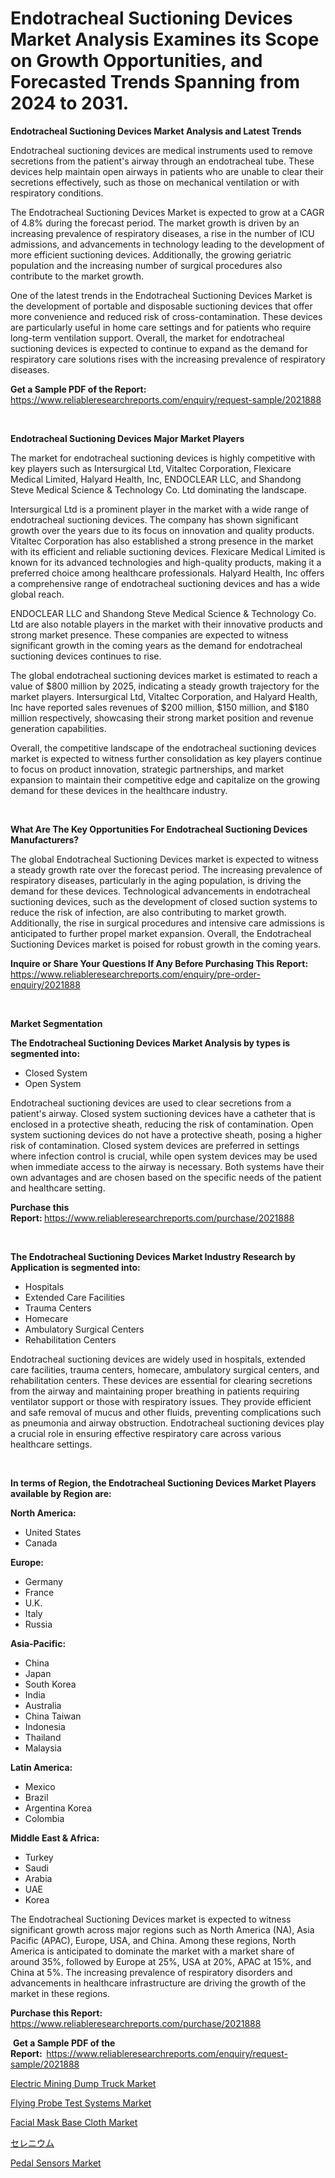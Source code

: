 <p><h1>Endotracheal Suctioning Devices Market Analysis Examines its Scope on Growth Opportunities, and Forecasted Trends Spanning from 2024 to 2031.</h1></p><p><strong>Endotracheal Suctioning Devices Market Analysis and Latest Trends</strong></p>
<p><p>Endotracheal suctioning devices are medical instruments used to remove secretions from the patient's airway through an endotracheal tube. These devices help maintain open airways in patients who are unable to clear their secretions effectively, such as those on mechanical ventilation or with respiratory conditions.</p><p>The Endotracheal Suctioning Devices Market is expected to grow at a CAGR of 4.8% during the forecast period. The market growth is driven by an increasing prevalence of respiratory diseases, a rise in the number of ICU admissions, and advancements in technology leading to the development of more efficient suctioning devices. Additionally, the growing geriatric population and the increasing number of surgical procedures also contribute to the market growth.</p><p>One of the latest trends in the Endotracheal Suctioning Devices Market is the development of portable and disposable suctioning devices that offer more convenience and reduced risk of cross-contamination. These devices are particularly useful in home care settings and for patients who require long-term ventilation support. Overall, the market for endotracheal suctioning devices is expected to continue to expand as the demand for respiratory care solutions rises with the increasing prevalence of respiratory diseases.</p></p>
<p><strong>Get a Sample PDF of the Report:&nbsp;</strong> <a href="https://www.reliableresearchreports.com/enquiry/request-sample/2021888">https://www.reliableresearchreports.com/enquiry/request-sample/2021888</a></p>
<p>&nbsp;</p>
<p><strong>Endotracheal Suctioning Devices Major Market Players</strong></p>
<p><p>The market for endotracheal suctioning devices is highly competitive with key players such as Intersurgical Ltd, Vitaltec Corporation, Flexicare Medical Limited, Halyard Health, Inc, ENDOCLEAR LLC, and Shandong Steve Medical Science & Technology Co. Ltd dominating the landscape. </p><p>Intersurgical Ltd is a prominent player in the market with a wide range of endotracheal suctioning devices. The company has shown significant growth over the years due to its focus on innovation and quality products. Vitaltec Corporation has also established a strong presence in the market with its efficient and reliable suctioning devices. Flexicare Medical Limited is known for its advanced technologies and high-quality products, making it a preferred choice among healthcare professionals. Halyard Health, Inc offers a comprehensive range of endotracheal suctioning devices and has a wide global reach.</p><p>ENDOCLEAR LLC and Shandong Steve Medical Science & Technology Co. Ltd are also notable players in the market with their innovative products and strong market presence. These companies are expected to witness significant growth in the coming years as the demand for endotracheal suctioning devices continues to rise. </p><p>The global endotracheal suctioning devices market is estimated to reach a value of $800 million by 2025, indicating a steady growth trajectory for the market players. Intersurgical Ltd, Vitaltec Corporation, and Halyard Health, Inc have reported sales revenues of $200 million, $150 million, and $180 million respectively, showcasing their strong market position and revenue generation capabilities. </p><p>Overall, the competitive landscape of the endotracheal suctioning devices market is expected to witness further consolidation as key players continue to focus on product innovation, strategic partnerships, and market expansion to maintain their competitive edge and capitalize on the growing demand for these devices in the healthcare industry.</p></p>
<p>&nbsp;</p>
<p><strong>What Are The Key Opportunities For Endotracheal Suctioning Devices Manufacturers?</strong></p>
<p><p>The global Endotracheal Suctioning Devices market is expected to witness a steady growth rate over the forecast period. The increasing prevalence of respiratory diseases, particularly in the aging population, is driving the demand for these devices. Technological advancements in endotracheal suctioning devices, such as the development of closed suction systems to reduce the risk of infection, are also contributing to market growth. Additionally, the rise in surgical procedures and intensive care admissions is anticipated to further propel market expansion. Overall, the Endotracheal Suctioning Devices market is poised for robust growth in the coming years.</p></p>
<p><strong>Inquire or Share Your Questions If Any Before Purchasing This Report:</strong> <a href="https://www.reliableresearchreports.com/enquiry/pre-order-enquiry/2021888">https://www.reliableresearchreports.com/enquiry/pre-order-enquiry/2021888</a></p>
<p>&nbsp;</p>
<p><strong>Market Segmentation</strong></p>
<p><strong>The Endotracheal Suctioning Devices Market Analysis by types is segmented into:</strong></p>
<p><ul><li>Closed System</li><li>Open System</li></ul></p>
<p><p>Endotracheal suctioning devices are used to clear secretions from a patient's airway. Closed system suctioning devices have a catheter that is enclosed in a protective sheath, reducing the risk of contamination. Open system suctioning devices do not have a protective sheath, posing a higher risk of contamination. Closed system devices are preferred in settings where infection control is crucial, while open system devices may be used when immediate access to the airway is necessary. Both systems have their own advantages and are chosen based on the specific needs of the patient and healthcare setting.</p></p>
<p><strong>Purchase this Report:&nbsp;</strong><a href="https://www.reliableresearchreports.com/purchase/2021888">https://www.reliableresearchreports.com/purchase/2021888</a></p>
<p>&nbsp;</p>
<p><strong>The Endotracheal Suctioning Devices Market Industry Research by Application is segmented into:</strong></p>
<p><ul><li>Hospitals</li><li>Extended Care Facilities</li><li>Trauma Centers</li><li>Homecare</li><li>Ambulatory Surgical Centers</li><li>Rehabilitation Centers</li></ul></p>
<p><p>Endotracheal suctioning devices are widely used in hospitals, extended care facilities, trauma centers, homecare, ambulatory surgical centers, and rehabilitation centers. These devices are essential for clearing secretions from the airway and maintaining proper breathing in patients requiring ventilator support or those with respiratory issues. They provide efficient and safe removal of mucus and other fluids, preventing complications such as pneumonia and airway obstruction. Endotracheal suctioning devices play a crucial role in ensuring effective respiratory care across various healthcare settings.</p></p>
<p>&nbsp;</p>
<p><strong>In terms of Region, the Endotracheal Suctioning Devices Market Players available by Region are:</strong></p>
<p>
    <p> <strong> North America: </strong>
        <ul>
            <li>United States</li>
            <li>Canada</li>
        </ul>
        </p> 
    <p> <strong> Europe: </strong>
        <ul>
            <li>Germany</li>
            <li>France</li>
            <li>U.K.</li>
            <li>Italy</li>
            <li>Russia</li>
        </ul>
        </p> 
    <p> <strong> Asia-Pacific: </strong>
        <ul>
            <li>China</li>
            <li>Japan</li>
            <li>South Korea</li>
            <li>India</li>
            <li>Australia</li>
            <li>China Taiwan</li>
            <li>Indonesia</li>
            <li>Thailand</li>
            <li>Malaysia</li>
        </ul>
        </p> 
    <p> <strong> Latin America: </strong>
        <ul>
            <li>Mexico</li>
            <li>Brazil</li>
            <li>Argentina Korea</li>
            <li>Colombia</li>
        </ul>
        </p> 
    <p> <strong> Middle East & Africa: </strong>
        <ul>
            <li>Turkey</li>
            <li>Saudi</li>
            <li>Arabia</li>
            <li>UAE</li>
            <li>Korea</li>
        </ul>
    </p>
    </p>
<p><p>The Endotracheal Suctioning Devices market is expected to witness significant growth across major regions such as North America (NA), Asia Pacific (APAC), Europe, USA, and China. Among these regions, North America is anticipated to dominate the market with a market share of around 35%, followed by Europe at 25%, USA at 20%, APAC at 15%, and China at 5%. The increasing prevalence of respiratory disorders and advancements in healthcare infrastructure are driving the growth of the market in these regions.</p></p>
<p><strong>Purchase this Report: </strong><a href="https://www.reliableresearchreports.com/purchase/2021888">https://www.reliableresearchreports.com/purchase/2021888</a></p>
<p>&nbsp;<strong>Get a Sample PDF of the Report:&nbsp;&nbsp;</strong><a href="https://www.reliableresearchreports.com/enquiry/request-sample/2021888">https://www.reliableresearchreports.com/enquiry/request-sample/2021888</a></p>
<p><strong></strong></p>
<p><p><a href="https://spotless-saver-8fd.notion.site/Electric-Mining-Dump-Truck-Market-A-Comprehensive-Report-of-its-Market-Share-Growth-Trends-2024--28fa48c249dd4b8788c0f0e9a90f6bb6">Electric Mining Dump Truck Market</a></p><p><a href="https://view.publitas.com/reportprime-1/flying-probe-test-systems-market-a-comprehensive-report-of-its-market-share-growth-trends-2024-2031/">Flying Probe Test Systems Market</a></p><p><a href="https://cautious-neon-760.notion.site/Facial-Mask-Base-Cloth-Market-Offer-Valuable-Insights-into-Market-Size-Market-Share-Market-Trends--9bffecf7dbf3407abe0935b2c252e22d">Facial Mask Base Cloth Market</a></p><p><a href="https://github.com/oqoeusbvpadwjs08/Market-Research-Report-List-1/blob/main/3186591186390.md">セレニウム</a></p><p><a href="https://view.publitas.com/reportprime-1/pedal-sensors-market-research-report-provides-thorough-industry-overview-which-offers-an-in-depth-analysis-of-product-trends-and-new-market-divisions/">Pedal Sensors Market</a></p></p>